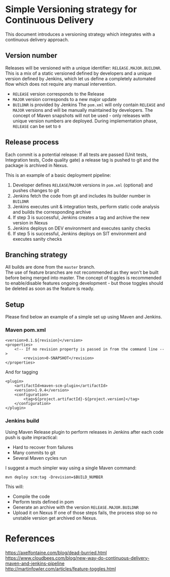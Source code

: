 Simple Versioning strategy for Continuous Delivery
=============

This document introduces a versioning strategy which integrates with a continuous delivery approach.

## Version number

Releases will be versioned with a unique identifier: `RELEASE.MAJOR.BUILDNR`. This is a mix of a static versioned defined by developers and a unique version defined by Jenkins, which let us define a completely automated flow which does not require any manual intervention.
- `RELEASE` version corresponds to the Release 
- `MAJOR` version corresponds to a new major update
- `BUILDNR` is provided by Jenkins
The `pom.xml` will only contain `RELEASE` and `MAJOR` versions and will be manually maintained by developers.
The concept of Maven snapshots will not be used - only releases with unique version numbers are deployed.
During implementation phase, `RELEASE` can be set to `0`


## Release process
Each commit is a potential release: If all tests are passed (Unit tests, Integration tests, Code quality gate) a release tag is pushed to git and the package is archived in Nexus.

This is an example of a basic deployment pipeline:
1. Developer defines `RELEASE`/`MAJOR` versions in `pom.xml` (optional) and pushes changes to git
2. Jenkins fetch the code from git and includes its builder number in `BUILDNR`
3. Jenkins executes unit & integration tests, perform static code analysis and builds the corresponding archive
4. If step 3 is successful, Jenkins creates a tag and archive the new version in Nexus
5. Jenkins deploys on DEV environment and executes sanity checks
6. If step 5 is successful, Jenkins deploys on SIT environment and executes sanity checks

## Branching strategy
All builds are done from the `master` branch.  
The use of feature branches are not recommended as they won't be built before being merged into master.
The concept of toggles is recommended to enable/disable features ongoing development - but those toggles should be deleted as soon as the feature is ready.

## Setup
Please find below an example of a simple set up using Maven and Jenkins.  

### Maven pom.xml
```
<version>0.1.${revision}</version>
<properties>
	<!-- If no revision property is passed in from the command line -->
       	<revision>0-SNAPSHOT</revision>
</properties>
```
And for tagging
```
<plugin>
	<artifactId>maven-scm-plugin</artifactId>
	<version>1.9.4</version>
	<configuration>
		<tag>${project.artifactId}-${project.version}</tag>
	</configuration>
</plugin>
```

### Jenkins build
Using Maven Release plugin to perform releases in Jenkins after each code push is quite impractical:
- Hard to recover from failures
- Many commits to git
- Several Maven cycles run

I suggest a much simpler way using a single Maven command:
```
mvn deploy scm:tag -Drevision=$BUILD_NUMBER
```
This will:
- Compile the code
- Perform tests defined in pom
- Generate an archive with the version `RELEASE.MAJOR.BUILDNR`
- Upload it on Nexus
If one of those steps fails, the process stop so no unstable version get archived on Nexus.

# References
https://axelfontaine.com/blog/dead-burried.html  
https://www.cloudbees.com/blog/new-way-do-continuous-delivery-maven-and-jenkins-pipeline  
http://martinfowler.com/articles/feature-toggles.html
